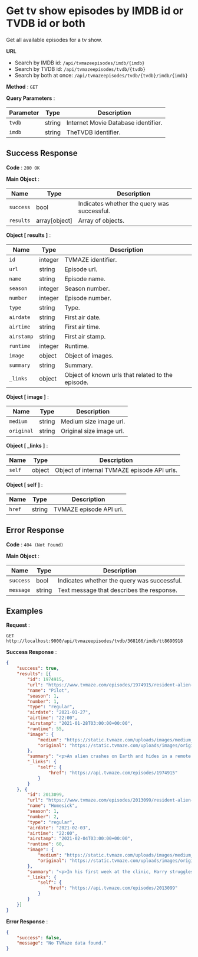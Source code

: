 # Get tv show episodes by IMDB id or TVDB id or both

Get all available episodes for a tv show.

**URL** 

- Search by IMDB id: `/api/tvmazeepisodes/imdb/{imdb}`
- Search by TVDB id: `/api/tvmazeepisodes/tvdb/{tvdb}`
- Search by both at once: `/api/tvmazeepisodes/tvdb/{tvdb}/imdb/{imdb}`

**Method** : `GET`

**Query Parameters** :

| Parameter | Type | Description |
| --- | --- | --- |
| `tvdb` | string | Internet Movie Database identifier.|
| `imdb` | string | TheTVDB identifier.|

## Success Response

**Code** : `200 OK`

**Main Object** :

| Name | Type | Description |
| --- | --- | --- |
| `success` | bool | Indicates whether the query was successful.|
| `results` | array[object] | Array of objects.|

**Object [ results ]** :

| Name | Type | Description |
| --- | --- | --- |
| `id` | integer | TVMAZE identifier.|
| `url` | string | Episode url.|
| `name` | string | Episode name.|
| `season` | integer | Season number.|
| `number` | integer | Episode number.|
| `type` | string | Type.|
| `airdate` | string | First air date.|
| `airtime` | string | First air time.|
| `airstamp` | string | First air stamp.|
| `runtime` | integer | Runtime.|
| `image` | object | Object of images.|
| `summary` | string | Summary.|
| `_links` | object | Object of known urls that related to the episode.|

**Object [ image ]** :

| Name | Type | Description |
| --- | --- | --- |
| `medium` | string | Medium size image url.|
| `original` | string | Original size image url.|

**Object [ _links ]** :

| Name | Type | Description |
| --- | --- | --- |
| `self` | object | Object of internal TVMAZE episode API urls.|

**Object [ self ]** :

| Name | Type | Description |
| --- | --- | --- |
| `href` | string | TVMAZE episode API url.|

## Error Response

**Code** : `404 (Not Found)`

**Main Object** :

| Name | Type | Description |
| --- | --- | --- |
| `success` | bool | Indicates whether the query was successful.|
| `message` | string | Text message that describes the response.|

## Examples

**Request** :

```
GET http://localhost:9000/api/tvmazeepisodes/tvdb/368166/imdb/tt8690918
```

**Success Response** :

```json
{
    "success": true,
    "results": [{
        "id": 1974915,
        "url": "https://www.tvmaze.com/episodes/1974915/resident-alien-1x01-pilot",
        "name": "Pilot",
        "season": 1,
        "number": 1,
        "type": "regular",
        "airdate": "2021-01-27",
        "airtime": "22:00",
        "airstamp": "2021-01-28T03:00:00+00:00",
        "runtime": 55,
        "image": {
            "medium": "https://static.tvmaze.com/uploads/images/medium_landscape/290/725605.jpg",
            "original": "https://static.tvmaze.com/uploads/images/original_untouched/290/725605.jpg"
        },
        "summary": "<p>An alien crashes on Earth and hides in a remote Colorado mountain town; after assuming the identity of the town doctor, his nefarious mission is threatened when he realizes one of the townspeople, a 9-year-old boy, can see his true alien form.</p>",
        "_links": {
            "self": {
                "href": "https://api.tvmaze.com/episodes/1974915"
            }
        }
    }, {
        "id": 2013099,
        "url": "https://www.tvmaze.com/episodes/2013099/resident-alien-1x02-homesick",
        "name": "Homesick",
        "season": 1,
        "number": 2,
        "type": "regular",
        "airdate": "2021-02-03",
        "airtime": "22:00",
        "airstamp": "2021-02-04T03:00:00+00:00",
        "runtime": 60,
        "image": {
            "medium": "https://static.tvmaze.com/uploads/images/medium_landscape/295/738798.jpg",
            "original": "https://static.tvmaze.com/uploads/images/original_untouched/295/738798.jpg"
        },
        "summary": "<p>In his first week at the clinic, Harry struggles to diagnose a strange feeling.</p>",
        "_links": {
            "self": {
                "href": "https://api.tvmaze.com/episodes/2013099"
            }
        }
    }]
}
```

**Error Response** :

```json
{
    "success": false,
    "message": "No TVMaze data found."
}
```